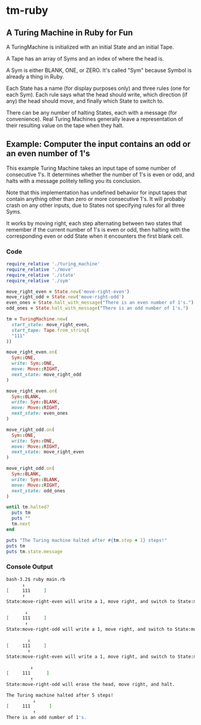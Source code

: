 # tm-ruby

## A Turing Machine in Ruby for Fun

A TuringMachine is initialized with an initial State and an initial Tape.

A Tape has an array of Syms and an index of where the head is.

A Sym is either BLANK, ONE, or ZERO. It's called "Sym" because Symbol is already a thing in Ruby.

Each State has a name (for display purposes only) and three rules (one for each Sym). Each rule says what the head should write, which direction (if any) the head should move, and finally which State to switch to.

There can be any number of halting States, each with a message (for convenience). Real Turing Machines generally leave a representation of their resulting value on the tape when they halt.

## Example: Computer the input contains an odd or an even number of 1's

This example Turing Machine takes an input tape of some number of consecutive 1's. It determines whether the number of 1's is even or odd, and halts with a message politely telling you its conclusion.

Note that this implementation has undefined behavior for input tapes that contain anything other than zero or more consecutive 1's. It will probably crash on any other inputs, due to States not specifying rules for all three Syms.

It works by moving right, each step alternating between two states that remember if the current number of 1's is even or odd, then halting with the corresponding even or odd State when it encounters the first blank cell.

### Code

```ruby
require_relative './turing_machine'
require_relative './move'
require_relative './state'
require_relative './sym'

move_right_even = State.new('move-right-even')
move_right_odd = State.new('move-right-odd')
even_ones = State.halt_with_message("There is an even number of 1's.")
odd_ones = State.halt_with_message("There is an odd number of 1's.")

tm = TuringMachine.new(
  start_state: move_right_even,
  start_tape: Tape.from_string(
  "111"
))

move_right_even.on(
  Sym::ONE,
  write: Sym::ONE,
  move: Move::RIGHT,
  next_state: move_right_odd
)

move_right_even.on(
  Sym::BLANK,
  write: Sym::BLANK,
  move: Move::RIGHT,
  next_state: even_ones
)

move_right_odd.on(
  Sym::ONE,
  write: Sym::ONE,
  move: Move::RIGHT,
  next_state: move_right_even
)

move_right_odd.on(
  Sym::BLANK,
  write: Sym::BLANK,
  move: Move::RIGHT,
  next_state: odd_ones
)

until tm.halted?
  puts tm
  puts ""
  tm.next
end

puts "The Turing machine halted after #{tm.step + 1} steps!"
puts tm
puts tm.state.message
```

### Console Output

```bash
bash-3.2$ ruby main.rb
      ↓
[     111     ]
      ↑
State:move-right-even will write a 1, move right, and switch to State:move-right-odd.

       ↓
[     111     ]
       ↑
State:move-right-odd will write a 1, move right, and switch to State:move-right-even.

        ↓
[     111     ]
        ↑
State:move-right-even will write a 1, move right, and switch to State:move-right-odd.

         ↓
[     111      ]
         ↑
State:move-right-odd will erase the head, move right, and halt.

The Turing machine halted after 5 steps!
          ↓
[     111       ]
          ↑
There is an odd number of 1's.
```